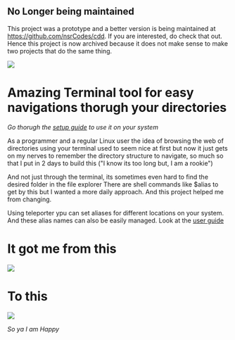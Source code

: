 ## No Longer being maintained
This project was a prototype and a better version is being maintained at https://github.com/nsrCodes/cdd. If you are interested, do check that out. \
Hence this project is now archived because it does not make sense to make two projects that do the same thing.

![](images/logo.png)

# Amazing Terminal tool for easy navigations thorugh your directories
*Go thorugh the [setup guide](https://github.com/nsr-py/Teleporter/blob/master/setup.md) to use it on your system*

As a programmer and a regular Linux user the idea of browsing the web of directories using your terminal used to seem nice at first but now it just gets on my nerves to remember the directory structure to navigate, so much so that I put in 2 days to build this ("I know its too long but, I am a rookie")

And not just through the terminal, its sometimes even hard to find the desired folder in the file explorer
There are shell commands like $alias to get by this but I wanted a more daily approach. And this project helped me from changing.

Using teleporter ypu can set aliases for different locations on your system. And these alias names can also be easily managed. Look at the [user guide](https://github.com/nsr-py/Teleporter/blob/master/user_guide.md)


# It got me from this

![](images/before.png)

# To this
![](images/after.png)


*So ya I am Happy*

